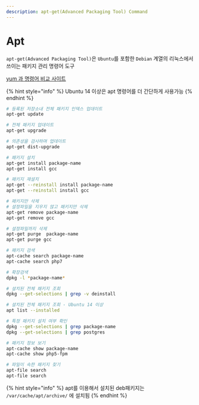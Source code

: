 ```yaml
---
description: apt-get(Advanced Packaging Tool) Command
---
```


# Apt

 `apt-get(Advanced Packaging Tool)`은 `Ubuntu`를 포함한 `Debian` 계열의 리눅스에서 쓰이는 패키지 관리 명령어 도구

 [yum 과 명령어 비교 사이트](https://help.ubuntu.com/community/SwitchingToUbuntu/FromLinux/RedHatEnterpriseLinuxAndFedora)
 
{% hint style="info" %}
Ubuntu 14 이상은 apt 명령어를 더 간단하게 사용가능
{% endhint %}

```bash
# 등록된 저장소내 전체 패키지 인덱스 업데이트
apt-get update

# 전체 패키지 업데이트
apt-get upgrade

# 의존성을 검사하며 업데이트
apt-get dist-upgrade

# 패키지 설치
apt-get install package-name
apt-get install gcc

# 패키지 재설치
apt-get --reinstall install package-name
apt-get --reinstall install gcc

# 패키지만 삭제
# 설정파일을 지우지 않고 패키지만 삭제
apt-get remove package-name
apt-get remove gcc

# 설정파일까지 삭제
apt-get purge  package-name
apt-get purge gcc

# 패키지 검색
apt-cache search package-name
apt-cache search php7

# 확장검색
dpkg -l *package-name*

# 설치된 전체 패키지 조회
dpkg --get-selections | grep -v deinstall

# 설치된 전체 패키지 조회 - Ubuntu 14 이상
apt list --installed

# 특정 패키지 설치 여부 확인
dpkg --get-selections | grep package-name
dpkg --get-selections | grep postgres

# 패키지 정보 보기
apt-cache show package-name
apt-cache show php5-fpm

# 파일이 속한 패키지 찾기
apt-file search
apt-file search
```


{% hint style="info" %}
apt를 이용해서 설치된 deb패키지는 `/var/cache/apt/archive/` 에 설치됨
{% endhint %}

